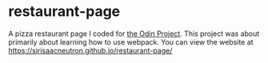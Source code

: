 # restaurant-page
A pizza restaurant page I coded for [the Odin Project](https://www.theodinproject.com/lessons/node-path-javascript-restaurant-page). This project was about primarily about learning how to use webpack. You can view the website at https://sirisaacneutron.github.io/restaurant-page/